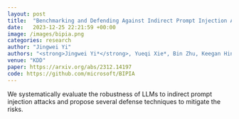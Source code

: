 ```yaml
---
layout: post
title:  "Benchmarking and Defending Against Indirect Prompt Injection Attacks on Large Language Models"
date:   2023-12-25 22:21:59 +00:00
image: /images/bipia.png
categories: research
author: "Jingwei Yi"
authors: "<strong>Jingwei Yi*</strong>, Yueqi Xie*, Bin Zhu, Keegan Hines, Emre Kiciman, Guangzhong Sun, Xing Xie, Fangzhao Wu"
venue: "KDD"
paper: https://arxiv.org/abs/2312.14197
code: https://github.com/microsoft/BIPIA
---
```

We systematically evaluate the robustness of LLMs to indirect prompt injection attacks and propose several defense techniques to mitigate the risks.